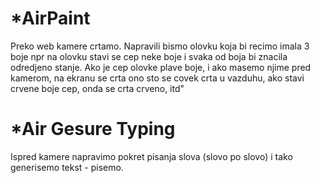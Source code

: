 # *AirPaint
Preko web kamere crtamo. Napravili bismo olovku koja bi recimo imala 3 boje npr na olovku stavi se cep neke boje i svaka od boja bi znacila odredjeno stanje. Ako je cep olovke plave boje, i ako masemo njime pred kamerom, na ekranu se crta ono sto se covek crta u vazduhu, ako stavi crvene boje cep, onda se crta crveno, itd"
# *Air Gesure Typing
Ispred kamere napravimo pokret pisanja slova (slovo po slovo) i tako generisemo tekst - pisemo.

